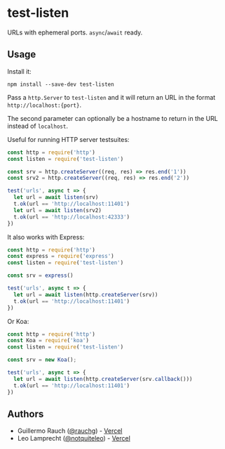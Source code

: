 # test-listen

URLs with ephemeral ports. `async`/`await` ready.

## Usage

Install it:

```
npm install --save-dev test-listen
```

Pass a `http.Server` to `test-listen` and it will return an URL in the format `http://localhost:{port}`.

The second parameter can optionally be a hostname to return in the URL
instead of `localhost`.

Useful for running HTTP server testsuites:

```js
const http = require('http')
const listen = require('test-listen')

const srv = http.createServer((req, res) => res.end('1'))
const srv2 = http.createServer((req, res) => res.end('2'))

test('urls', async t => {
  let url = await listen(srv)
  t.ok(url == 'http://localhost:11401')
  let url = await listen(srv2)
  t.ok(url == 'http://localhost:42333')
})
```

It also works with Express:

```js
const http = require('http')
const express = require('express')
const listen = require('test-listen')

const srv = express()

test('urls', async t => {
  let url = await listen(http.createServer(srv))
  t.ok(url == 'http://localhost:11401')
})
```

Or Koa:

```js
const http = require('http')
const Koa = require('koa')
const listen = require('test-listen')

const srv = new Koa();

test('urls', async t => {
  let url = await listen(http.createServer(srv.callback()))
  t.ok(url == 'http://localhost:11401')
})
```

## Authors

- Guillermo Rauch ([@rauchg](https://twitter.com/rauchg)) - [Vercel](https://vercel.com)
- Leo Lamprecht ([@notquiteleo](https://twitter.com/notquiteleo)) - [Vercel](https://vercel.com)
